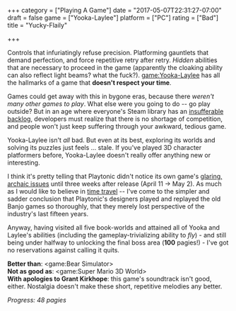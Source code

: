 +++
category = ["Playing A Game"]
date = "2017-05-07T22:31:27-07:00"
draft = false
game = ["Yooka-Laylee"]
platform = ["PC"]
rating = ["Bad"]
title = "Yucky-Flaily"

+++

Controls that infuriatingly refuse precision.  Platforming gauntlets that demand perfection, and force repetitive retry after retry.  <i>Hidden</i> abilities that are necessary to proceed in the game (apparently the cloaking ability can also reflect light beams? what the fuck?).  <game:Yooka-Laylee> has all the hallmarks of a game that <b>doesn't respect your time</b>.

Games could get away with this in bygone eras, because there <i>weren't many other games to play</i>.  What else were you going to do -- go play outside?  But in an age where everyone's Steam library has an [insufferable backlog]($SiteBaseURL$backlog/), developers must realize that there is no shortage of competition, and people won't just keep suffering through your awkward, tedious game.

Yooka-Laylee isn't <i>all</i> bad.  But even at its best, exploring its worlds and solving its puzzles just feels ... stale.  If you've played 3D character platformers before, Yooka-Laylee doesn't really offer anything new or interesting.

I think it's pretty telling that Playtonic didn't notice its own game's <a href="http://www.playtonicgames.com/spit-n-polish/">glaring, archaic issues</a> until three weeks after release (April 11 -> May 2).  As much as I would like to believe in [time travel]($SiteBaseURL$2017/04/13/banjo-timewarpey/) -- I've come to the simpler and sadder conclusion that Playtonic's designers played and replayed the old Banjo games so thoroughly, that they merely lost perspective of the industry's last fifteen years.

Anyway, having visited all five book-worlds and attained all of Yooka and Laylee's abilities (including the gameplay-trivializing ability to <i>fly</i>) - and still being under halfway to unlocking the final boss area (<b>100</b> pagies!) - I've got no reservations against calling it quits.

<b>Better than</b>: <game:Bear Simulator>  
<b>Not as good as</b>: <game:Super Mario 3D World>  
<b>With apologies to Grant Kirkhope</b>: this game's soundtrack isn't good, either.  Nostalgia doesn't make these short, repetitive melodies any better.

<i>Progress: 48 pagies</i>
